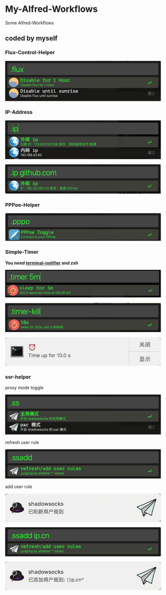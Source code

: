 # My-Alfred-Workflows
Some Alfred-Workflows

## coded by myself

### Flux-Control-Helper
![](https://raw.githubusercontent.com/Macr0phag3/My-Alfred-Workflows/master/pics/2018-10-15_14-08-43.png)

### IP-Address
![](https://raw.githubusercontent.com/Macr0phag3/My-Alfred-Workflows/master/pics/2018-10-15_14-10-25.png)

![](https://raw.githubusercontent.com/Macr0phag3/My-Alfred-Workflows/master/pics/2018-10-15_14-10-59.png)

### PPPoe-Helper
![](https://raw.githubusercontent.com/Macr0phag3/My-Alfred-Workflows/master/pics/2018-10-15_14-12-38.png)

### Simple-Timer
**You need [terminal-notifier](https://github.com/julienXX/terminal-notifier) and zsh**

![](https://raw.githubusercontent.com/Macr0phag3/My-Alfred-Workflows/master/pics/2018-10-18_09-53-54.png)

![](https://raw.githubusercontent.com/Macr0phag3/My-Alfred-Workflows/master/pics/2018-10-15_14-13-54.png)

![](https://raw.githubusercontent.com/Macr0phag3/My-Alfred-Workflows/master/pics/2018-10-15_14-14-04.png)


### ssr-helper
proxy mode toggle

![](https://raw.githubusercontent.com/Macr0phag3/My-Alfred-Workflows/master/pics/2018-10-15_14-15-45.png)

refresh user rule

![](https://raw.githubusercontent.com/Macr0phag3/My-Alfred-Workflows/master/pics/2018-10-19_11-35-11.png)

add user rule

![](https://raw.githubusercontent.com/Macr0phag3/My-Alfred-Workflows/master/pics/2018-10-19_11-35-57.png)

![](https://raw.githubusercontent.com/Macr0phag3/My-Alfred-Workflows/master/pics/2018-10-19_11-36-26.png)

![](https://raw.githubusercontent.com/Macr0phag3/My-Alfred-Workflows/master/pics/2018-10-19_11-36-39.png)
